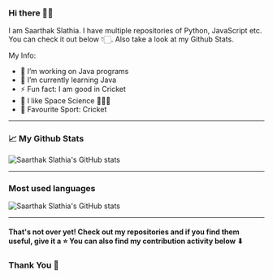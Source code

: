 ### Hi there 👋✨

I am Saarthak Slathia. I have multiple repositories of Python, JavaScript etc. You can check it out below 👇🏻. Also take a look at my Github Stats.

My Info:

- 🔭 I’m working on Java programs
- 🌱 I’m currently learning Java
- ⚡ Fun fact: I am good in Cricket
- 🚀 I like Space Science 👩🏻‍🚀
- 🏏 Favourite Sport: Cricket

---

### 📈 My Github Stats 

![Saarthak Slathia's GitHub stats](https://github-readme-stats.vercel.app/api?username=Saarthak-Slathia&theme=highcontrast)

---

### Most used languages

![Saarthak Slathia's GitHub stats](https://github-readme-stats.vercel.app/api/top-langs?username=Saarthak-Slathia&hide=html,css,javascript&layout=compact&theme=highcontrast)

---

#### That's not over yet! Check out my repositories and if you find them useful, give it a ⭐ You can also find my contribution activity below ⬇
### Thank You 🎉
